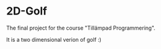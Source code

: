# 2D-Golf
The final project for the course "Tillämpad Programmering".

It is a two dimensional verion of golf :)

 


